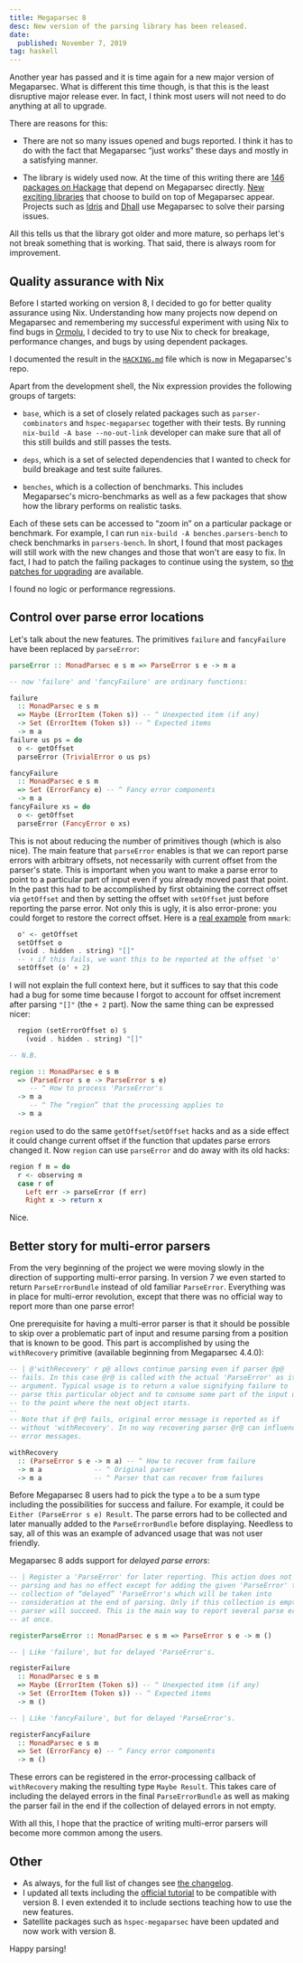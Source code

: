 ```yaml
---
title: Megaparsec 8
desc: New version of the parsing library has been released.
date:
  published: November 7, 2019
tag: haskell
---
```


Another year has passed and it is time again for a new major version of
Megaparsec. What is different this time though, is that this is the least
disruptive major release ever. In fact, I think most users will not need to
do anything at all to upgrade.

There are reasons for this:

* There are not so many issues opened and bugs reported. I think it has to
  do with the fact that Megaparsec “just works” these days and mostly in a
  satisfying manner.

* The library is widely used now. At the time of this writing there are [146
  packages on Hackage][reverse-deps] that depend on Megaparsec directly.
  [New exciting libraries][replace-megaparsec] that choose to build on top
  of Megaparsec appear. Projects such as [Idris][idris] and [Dhall][dhall]
  use Megaparsec to solve their parsing issues.

All this tells us that the library got older and more mature, so perhaps
let's not break something that is working. That said, there is always room
for improvement.

## Quality assurance with Nix

Before I started working on version 8, I decided to go for better quality
assurance using Nix. Understanding how many projects now depend on
Megaparsec and remembering my successful experiment with using Nix to find
bugs in [Ormolu][ormolu], I decided to try to use Nix to check for breakage,
performance changes, and bugs by using dependent packages.

I documented the result in the [`HACKING.md`][hacking] file which is now in
Megaparsec's repo.

Apart from the development shell, the Nix expression provides the following
groups of targets:

* `base`, which is a set of closely related packages such as
  `parser-combinators` and `hspec-megaparsec` together with their tests. By
  running `nix-build -A base --no-out-link` developer can make sure that all
  of this still builds and still passes the tests.

* `deps`, which is a set of selected dependencies that I wanted to check for
  build breakage and test suite failures.

* `benches`, which is a collection of benchmarks. This includes Megaparsec's
  micro-benchmarks as well as a few packages that show how the library
  performs on realistic tasks.

Each of these sets can be accessed to “zoom in” on a particular package or
benchmark. For example, I can run `nix-build -A benches.parsers-bench` to
check benchmarks in `parsers-bench`. In short, I found that most packages
will still work with the new changes and those that won't are easy to fix.
In fact, I had to patch the failing packages to continue using the system,
so [the patches for upgrading][patches] are available.

I found no logic or performance regressions.

## Control over parse error locations

Let's talk about the new features. The primitives `failure` and
`fancyFailure` have been replaced by `parseError`:

```haskell
parseError :: MonadParsec e s m => ParseError s e -> m a

-- now 'failure' and 'fancyFailure' are ordinary functions:

failure
  :: MonadParsec e s m
  => Maybe (ErrorItem (Token s)) -- ^ Unexpected item (if any)
  -> Set (ErrorItem (Token s)) -- ^ Expected items
  -> m a
failure us ps = do
  o <- getOffset
  parseError (TrivialError o us ps)

fancyFailure
  :: MonadParsec e s m
  => Set (ErrorFancy e) -- ^ Fancy error components
  -> m a
fancyFailure xs = do
  o <- getOffset
  parseError (FancyError o xs)
```

This is not about reducing the number of primitives though (which is also
nice). The main feature that `parseError` enables is that we can report
parse errors with arbitrary offsets, not necessarily with current offset
from the parser's state. This is important when you want to make a parse
error to point to a particular part of input even if you already moved past
that point. In the past this had to be accomplished by first obtaining the
correct offset via `getOffset` and then by setting the offset with
`setOffset` just before reporting the parse error. Not only this is ugly, it
is also error-prone: you could forget to restore the correct offset. Here is
a [real example][location-setting-example] from `mmark`:

```haskell
  o' <- getOffset
  setOffset o
  (void . hidden . string) "[]"
  -- ↑ if this fails, we want this to be reported at the offset 'o'
  setOffset (o' + 2)
```

I will not explain the full context here, but it suffices to say that this
code had a bug for some time because I forgot to account for offset
increment after parsing `"[]"` (the `+ 2` part). Now the same thing can be
expressed nicer:

```haskell
  region (setErrorOffset o) $
    (void . hidden . string) "[]"

-- N.B.

region :: MonadParsec e s m
  => (ParseError s e -> ParseError s e)
     -- ^ How to process 'ParseError's
  -> m a
     -- ^ The “region” that the processing applies to
  -> m a
```

`region` used to do the same `getOffset`/`setOffset` hacks and as a side
effect it could change current offset if the function that updates parse
errors changed it. Now `region` can use `parseError` and do away with its
old hacks:

```haskell
region f m = do
  r <- observing m
  case r of
    Left err -> parseError (f err)
    Right x -> return x
```

Nice.

## Better story for multi-error parsers

From the very beginning of the project we were moving slowly in the
direction of supporting multi-error parsing. In version 7 we even started to
return `ParseErrorBundle` instead of old familiar `ParseError`. Everything
was in place for multi-error revolution, except that there was no official
way to report more than one parse error!

One prerequisite for having a multi-error parser is that it should be
possible to skip over a problematic part of input and resume parsing from a
position that is known to be good. This part is accomplished by using the
`withRecovery` primitive (available beginning from Megaparsec 4.4.0):

```haskell
-- | @'withRecovery' r p@ allows continue parsing even if parser @p@
-- fails. In this case @r@ is called with the actual 'ParseError' as its
-- argument. Typical usage is to return a value signifying failure to
-- parse this particular object and to consume some part of the input up
-- to the point where the next object starts.
--
-- Note that if @r@ fails, original error message is reported as if
-- without 'withRecovery'. In no way recovering parser @r@ can influence
-- error messages.

withRecovery
  :: (ParseError s e -> m a) -- ^ How to recover from failure
  -> m a             -- ^ Original parser
  -> m a             -- ^ Parser that can recover from failures
```

Before Megaparsec 8 users had to pick the type `a` to be a sum type
including the possibilities for success and failure. For example, it could
be `Either (ParseError s e) Result`. The parse errors had to be collected
and later manually added to the `ParseErrorBundle` before displaying.
Needless to say, all of this was an example of advanced usage that was not
user friendly.

Megaparsec 8 adds support for *delayed parse errors*:

```haskell
-- | Register a 'ParseError' for later reporting. This action does not end
-- parsing and has no effect except for adding the given 'ParseError' to the
-- collection of “delayed” 'ParseError's which will be taken into
-- consideration at the end of parsing. Only if this collection is empty
-- parser will succeed. This is the main way to report several parse errors
-- at once.

registerParseError :: MonadParsec e s m => ParseError s e -> m ()

-- | Like 'failure', but for delayed 'ParseError's.

registerFailure
  :: MonadParsec e s m
  => Maybe (ErrorItem (Token s)) -- ^ Unexpected item (if any)
  -> Set (ErrorItem (Token s)) -- ^ Expected items
  -> m ()

-- | Like 'fancyFailure', but for delayed 'ParseError's.

registerFancyFailure
  :: MonadParsec e s m
  => Set (ErrorFancy e) -- ^ Fancy error components
  -> m ()
```

These errors can be registered in the error-processing callback of
`withRecovery` making the resulting type `Maybe Result`. This takes care of
including the delayed errors in the final `ParseErrorBundle` as well as
making the parser fail in the end if the collection of delayed errors in not
empty.

With all this, I hope that the practice of writing multi-error parsers will
become more common among the users.

## Other

* As always, for the full list of changes see [the
  changelog][the-changelog].
* I updated all texts including the [official tutorial][official-tutorial]
  to be compatible with version 8. I even extended it to include sections
  teaching how to use the new features.
* Satellite packages such as `hspec-megaparsec` have been updated and now
  work with version 8.

Happy parsing!

[reverse-deps]: https://packdeps.haskellers.com/reverse/megaparsec
[replace-megaparsec]: https://hackage.haskell.org/package/replace-megaparsec
[idris]: https://github.com/idris-lang/Idris-dev
[dhall]: https://github.com/dhall-lang/dhall-haskell
[ormolu]: https://github.com/tweag/ormolu
[hacking]: https://github.com/mrkkrp/megaparsec/blob/master/HACKING.md
[patches]: https://github.com/mrkkrp/megaparsec/tree/31b917b1297950c22925f9ee7f7a588834293103/nix/patches
[location-setting-example]: https://github.com/mmark-md/mmark/blob/8f5534d8068c2b7a139b893639ee5920bcaedd84/Text/MMark/Parser.hs#L787-L790
[the-changelog]: https://github.com/mrkkrp/megaparsec/blob/master/CHANGELOG.md
[official-tutorial]: https://markkarpov.com/megaparsec/megaparsec.html
